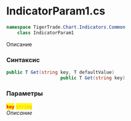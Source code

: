 
# IndicatorParam1.cs
```csharp
namespace TigerTrade.Chart.Indicators.Common  
    class IndicatorParam1
```

Описание

### Синтаксис
```csharp
public T Get(string key, T defaultValue)
                    public T Get(string key)
```

### Параметры  
<mark style="color:red;">**`key`**</mark> <mark style="color: rgb(255, 166, 87);">`string`</mark>  
 *Описание*  
  

                    
                    